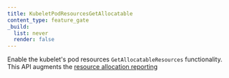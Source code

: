 ```yaml
---
title: KubeletPodResourcesGetAllocatable
content_type: feature_gate
_build:
  list: never
  render: false
---
```

Enable the kubelet's pod resources
`GetAllocatableResources` functionality. This API augments the
[resource allocation reporting](/docs/concepts/extend-kubernetes/compute-storage-net/device-plugins/#monitoring-device-plugin-resources)
